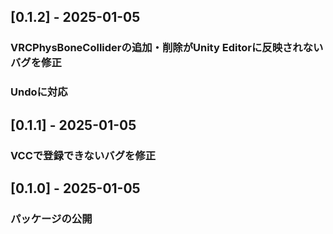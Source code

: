 ## [0.1.2] - 2025-01-05
### VRCPhysBoneColliderの追加・削除がUnity Editorに反映されないバグを修正
### Undoに対応

## [0.1.1] - 2025-01-05
### VCCで登録できないバグを修正

## [0.1.0] - 2025-01-05
### パッケージの公開
